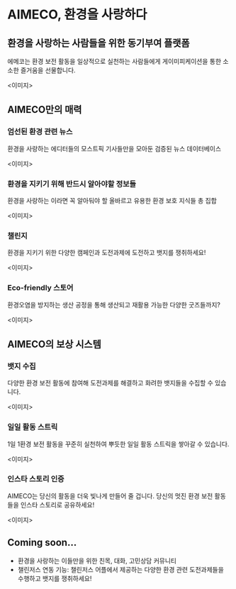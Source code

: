 # AIMECO, 환경을 사랑하다

## 환경을 사랑하는 사람들을 위한 동기부여 플랫폼
에메코는 환경 보전 활동을 일상적으로 실천하는 사람들에게 게이미피케이션을 통한 소소한 즐거움을 선물합니다.

<이미지>

<!---
### 게이미피케이션 (Gamification) 이란?
> 게임화는 게임이 아닌 애플리케이션에 게임 플레이 기법을 적용하는 것을 뜻한다. ... 게임화는 기술을 좀 더 재미있어 보이게 하거나, 게임을 하려는 인간의 심리적인 경향을 이용해 특정한 행동을 조장하는 방식으로 동작한다. ... 이런 기법을 통해 사람들이 **평소에 재미없게 느끼는 잡일**, 예를 들어 설문 조사, 쇼핑, 웹사이트 읽기 등을 하도록 유도한다.
>
> https://ko.wikipedia.org/wiki/%EA%B2%8C%EC%9E%84%ED%99%94
--->

## AIMECO만의 매력

### 엄선된 환경 관련 뉴스
환경을 사랑하는 에디터들의 모스트픽 기사들만을 모아둔 검증된 뉴스 데이터베이스

<이미지>

### 환경을 지키기 위해 반드시 알아야할 정보들
환경을 사랑하는 이라면 꼭 알아둬야 할 올바르고 유용한 환경 보호 지식들 총 집합

<이미지>

### 챌린지
환경을 지키기 위한 다양한 캠페인과 도전과제에 도전하고 뱃지를 쟁취하세요!

<이미지>

### Eco-friendly 스토어
환경오염을 방지하는 생산 공정을 통해 생산되고 재활용 가능한 다양한 굿즈들까지?

<이미지>


## AIMECO의 보상 시스템
### 뱃지 수집
다양한 환경 보전 활동에 참여해 도전과제를 해결하고 화려한 뱃지들을 수집할 수 있습니다.

<이미지>

### 일일 활동 스트릭
1일 1환경 보전 활동을 꾸준히 실천하여 뿌듯한 일일 활동 스트릭을 쌓아갈 수 있습니다.

<이미지>

### 인스타 스토리 인증
AIMECO는 당신의 활동을 더욱 빛나게 만들어 줄 겁니다. 당신의 멋진 환경 보전 활동들을 인스타 스토리로 공유하세요!

<이미지>


## Coming soon...
- 환경을 사랑하는 이들만을 위한 친목, 대화, 고민상담 커뮤니티
- 챌린저스 연동 기능: 챌린저스 어플에서 제공하는 다양한 환경 관련 도전과제들을 수행하고 뱃지를 쟁취하세요!